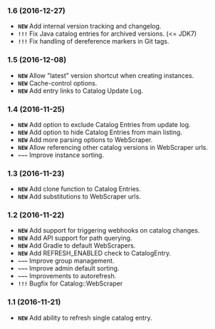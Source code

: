 ### 1.6 (2016-12-27)

* __`NEW`__ Add internal version tracking and changelog.
* __`!!!`__ Fix Java catalog entries for archived versions. (<= JDK7)
* __`!!!`__ Fix handling of dereference markers in Git tags.


### 1.5 (2016-12-08)

* __`NEW`__ Allow "latest" version shortcut when creating instances.
* __`NEW`__ Cache-control options.
* __`NEW`__ Add entry links to Catalog Update Log.


### 1.4 (2016-11-25)

* __`NEW`__ Add option to exclude Catalog Entries from update log.
* __`NEW`__ Add option to hide Catalog Entries from main listing.
* __`NEW`__ Add more parsing options to WebScraper.
* __`NEW`__ Allow referencing other catalog versions in WebScraper urls.
* __`~~~`__ Improve instance sorting.


### 1.3 (2016-11-23)

* __`NEW`__ Add clone function to Catalog Entries.
* __`NEW`__ Add substitutions to WebScraper urls.


### 1.2 (2016-11-22)

* __`NEW`__ Add support for triggering webhooks on catalog changes.
* __`NEW`__ Add API support for path querying.
* __`NEW`__ Add Gradle to default WebScrapers.
* __`NEW`__ Add REFRESH_ENABLED check to CatalogEntry.
* __`~~~`__ Improve group management.
* __`~~~`__ Improve admin default sorting.
* __`~~~`__ Improvements to autorefresh.
* __`!!!`__ Bugfix for Catalog::WebScraper


### 1.1 (2016-11-21)

* __`NEW`__ Add ability to refresh single catalog entry.
